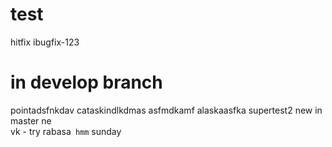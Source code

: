 # test
hitfix
ibugfix-123
# in develop branch
pointadsfnkdav
cataskindlkdmas
asfmdkamf
alaskaasfka
supertest2
new in master
ne	
vk - try
rabasa`
hmm`
sunday
